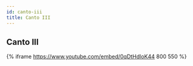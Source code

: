 ```yaml
---
id: canto-iii
title: Canto III
---
```


## Canto III

{% iframe https://www.youtube.com/embed/0qDtHdloK44 800 550 %}